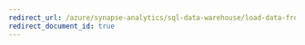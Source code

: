 ```yaml
---
redirect_url: /azure/synapse-analytics/sql-data-warehouse/load-data-from-azure-blob-storage-using-polybase
redirect_document_id: true
---
```

